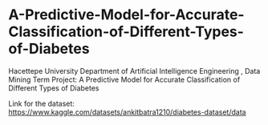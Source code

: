 # A-Predictive-Model-for-Accurate-Classification-of-Different-Types-of-Diabetes
Hacettepe University Department of Artificial Intelligence Engineering , Data Mining Term Project: A Predictive Model for Accurate Classification of Different Types of Diabetes

Link for the dataset: https://www.kaggle.com/datasets/ankitbatra1210/diabetes-dataset/data
